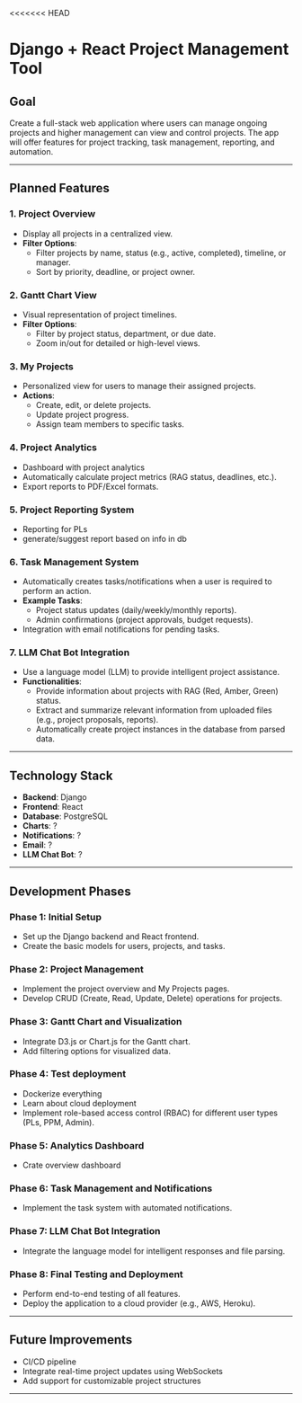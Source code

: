 <<<<<<< HEAD

# Django + React Project Management Tool

## Goal

Create a full-stack web application where users can manage ongoing projects and higher management can view and control projects. The app will offer features for project tracking, task management, reporting, and automation.

---

## Planned Features

### 1. **Project Overview**

- Display all projects in a centralized view.
- **Filter Options**:
  - Filter projects by name, status (e.g., active, completed), timeline, or manager.
  - Sort by priority, deadline, or project owner.

### 2. **Gantt Chart View**

- Visual representation of project timelines.
- **Filter Options**:
  - Filter by project status, department, or due date.
  - Zoom in/out for detailed or high-level views.

### 3. **My Projects**

- Personalized view for users to manage their assigned projects.
- **Actions**:
  - Create, edit, or delete projects.
  - Update project progress.
  - Assign team members to specific tasks.

### 4. **Project Analytics**

- Dashboard with project analytics
- Automatically calculate project metrics (RAG status, deadlines, etc.).
- Export reports to PDF/Excel formats.

### 5. **Project Reporting System**

- Reporting for PLs
- generate/suggest report based on info in db

### 6. **Task Management System**

- Automatically creates tasks/notifications when a user is required to perform an action.
- **Example Tasks**:
  - Project status updates (daily/weekly/monthly reports).
  - Admin confirmations (project approvals, budget requests).
- Integration with email notifications for pending tasks.

### 7. **LLM Chat Bot Integration**

- Use a language model (LLM) to provide intelligent project assistance.
- **Functionalities**:
  - Provide information about projects with RAG (Red, Amber, Green) status.
  - Extract and summarize relevant information from uploaded files (e.g., project proposals, reports).
  - Automatically create project instances in the database from parsed data.

---

## Technology Stack

- **Backend**: Django
- **Frontend**: React
- **Database**: PostgreSQL
- **Charts**: ?
- **Notifications**: ?
- **Email**: ?
- **LLM Chat Bot**: ?

---

## Development Phases

### Phase 1: Initial Setup

- Set up the Django backend and React frontend.
- Create the basic models for users, projects, and tasks.

### Phase 2: Project Management

- Implement the project overview and My Projects pages.
- Develop CRUD (Create, Read, Update, Delete) operations for projects.

### Phase 3: Gantt Chart and Visualization

- Integrate D3.js or Chart.js for the Gantt chart.
- Add filtering options for visualized data.

### Phase 4: Test deployment

- Dockerize everything
- Learn about cloud deployment
- Implement role-based access control (RBAC) for different user types (PLs, PPM, Admin).

### Phase 5: Analytics Dashboard

- Crate overview dashboard

### Phase 6: Task Management and Notifications

- Implement the task system with automated notifications.

### Phase 7: LLM Chat Bot Integration

- Integrate the language model for intelligent responses and file parsing.

### Phase 8: Final Testing and Deployment

- Perform end-to-end testing of all features.
- Deploy the application to a cloud provider (e.g., AWS, Heroku).

---

## Future Improvements

- CI/CD pipeline
- Integrate real-time project updates using WebSockets
- Add support for customizable project structures

---

